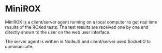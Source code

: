 # MiniROX

MiniROX is a client/server agent running on a local computer to get real time results of the ROXed tests. The test results are received one by one and directly shown to the user on the web user interface.

The server agent is written in NodeJS and client/server used SocketIO to communicate.
